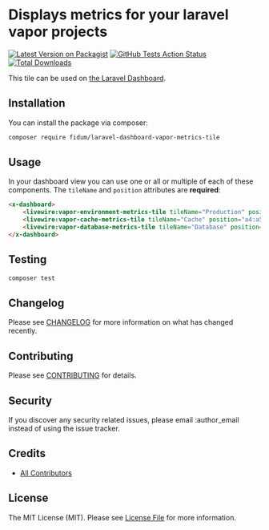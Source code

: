# Displays metrics for your laravel vapor projects

[![Latest Version on Packagist](https://img.shields.io/packagist/v/fidum/laravel-dashboard-vapor-metrics-tile.svg?style=flat-square)](https://packagist.org/packages/fidum/laravel-dashboard-vapor-metrics-tile)
[![GitHub Tests Action Status](https://img.shields.io/github/workflow/status/fidum/laravel-dashboard-vapor-metrics-tile/run-tests?label=tests)](https://github.com/fidum/laravel-dashboard-vapor-metrics-tile/actions?query=workflow%3Arun-tests+branch%3Amaster)
[![Total Downloads](https://img.shields.io/packagist/dt/fidum/laravel-dashboard-vapor-metrics-tile.svg?style=flat-square)](https://packagist.org/packages/fidum/laravel-dashboard-vapor-metrics-tile)

This tile can be used on [the Laravel Dashboard](https://docs.spatie.be/laravel-dashboard).

## Installation

You can install the package via composer:

```bash
composer require fidum/laravel-dashboard-vapor-metrics-tile
```

## Usage

In your dashboard view you can use one or all or multiple of each of these components. The `tileName` and `position` attributes are **required**:

```html
<x-dashboard>
    <livewire:vapor-environment-metrics-tile tileName="Production" position="a1:a3" />
    <livewire:vapor-cache-metrics-tile tileName="Cache" position="a4:a5" />
    <livewire:vapor-database-metrics-tile tileName="Database" position="a6:a7" />
</x-dashboard>
```

## Testing

``` bash
composer test
```

## Changelog

Please see [CHANGELOG](CHANGELOG.md) for more information on what has changed recently.

## Contributing

Please see [CONTRIBUTING](CONTRIBUTING.md) for details.

## Security

If you discover any security related issues, please email :author_email instead of using the issue tracker.

## Credits

- [All Contributors](../../contributors)

## License

The MIT License (MIT). Please see [License File](LICENSE.md) for more information.
